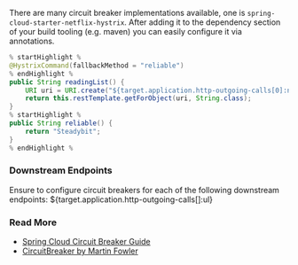 There are many circuit breaker implementations available, one is ```spring-cloud-starter-netflix-hystrix```.
After adding it to the dependency section of your build tooling (e.g. maven) you can easily configure it via annotations.


```java
% startHighlight %
@HystrixCommand(fallbackMethod = "reliable")
% endHighlight %
public String readingList() {
	URI uri = URI.create("${target.application.http-outgoing-calls[0]:normal}....");
	return this.restTemplate.getForObject(uri, String.class);
}
% startHighlight %
public String reliable() {
	return "Steadybit";
}
% endHighlight %
```

### Downstream Endpoints
Ensure to configure circuit breakers for each of the following downstream endpoints:
${target.application.http-outgoing-calls[]:ul}


### Read More
- [Spring Cloud Circuit Breaker Guide](https://spring.io/guides/gs/cloud-circuit-breaker/)
- [CircuitBreaker by Martin Fowler](https://martinfowler.com/bliki/CircuitBreaker.html)

